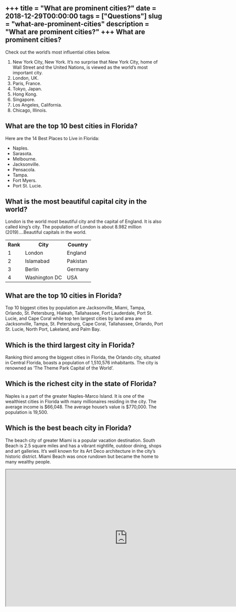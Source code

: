 +++
title = "What are prominent cities?"
date = 2018-12-29T00:00:00
tags = ["Questions"]
slug = "what-are-prominent-cities"
description = "What are prominent cities?"
+++
What are prominent cities?
--------------------------

Check out the world’s most influential cities below.

1. New York City, New York. It’s no surprise that New York City, home of Wall Street and the United Nations, is viewed as the world’s most important city.
2. London, UK.
3. Paris, France.
4. Tokyo, Japan.
5. Hong Kong.
6. Singapore.
7. Los Angeles, California.
8. Chicago, Illinois.

What are the top 10 best cities in Florida?
-------------------------------------------

Here are the 14 Best Places to Live in Florida:

- Naples.
- Sarasota.
- Melbourne.
- Jacksonville.
- Pensacola.
- Tampa.
- Fort Myers.
- Port St. Lucie.

What is the most beautiful capital city in the world?
-----------------------------------------------------

London is the world most beautiful city and the capital of England. It is also called king’s city. The population of London is about 8.982 million (2019)….Beautiful capitals in the world.

<table><tr><th>Rank</th><th>City</th><th>Country</th></tr><tr><td>1</td><td>London</td><td>England</td></tr><tr><td>2</td><td>Islamabad</td><td>Pakistan</td></tr><tr><td>3</td><td>Berlin</td><td>Germany</td></tr><tr><td>4</td><td>Washington DC</td><td>USA</td></tr></table>

What are the top 10 cities in Florida?
--------------------------------------

Top 10 biggest cities by population are Jacksonville, Miami, Tampa, Orlando, St. Petersburg, Hialeah, Tallahassee, Fort Lauderdale, Port St. Lucie, and Cape Coral while top ten largest cities by land area are Jacksonville, Tampa, St. Petersburg, Cape Coral, Tallahassee, Orlando, Port St. Lucie, North Port, Lakeland, and Palm Bay.

Which is the third largest city in Florida?
-------------------------------------------

Ranking third among the biggest cities in Florida, the Orlando city, situated in Central Florida, boasts a population of 1,510,576 inhabitants. The city is renowned as ‘The Theme Park Capital of the World’.

Which is the richest city in the state of Florida?
--------------------------------------------------

Naples is a part of the greater Naples-Marco Island. It is one of the wealthiest cities in Florida with many millionaires residing in the city. The average income is $66,048. The average house’s value is $770,000. The population is 19,500.

Which is the best beach city in Florida?
----------------------------------------

The beach city of greater Miami is a popular vacation destination. South Beach is 2.5 square miles and has a vibrant nightlife, outdoor dining, shops and art galleries. It’s well known for its Art Deco architecture in the city’s historic district. Miami Beach was once rundown but became the home to many wealthy people.

<iframe allow="accelerometer; autoplay; clipboard-write; encrypted-media; gyroscope; picture-in-picture" allowfullscreen="" class="__youtube_prefs__  epyt-is-override  no-lazyload" data-no-lazy="1" data-origheight="433" data-origwidth="770" data-skipgform_ajax_framebjll="" height="433" id="_ytid_12759" loading="lazy" src="https://www.youtube.com/embed/mn0FJSOA4zM?enablejsapi=1&autoplay=0&cc_load_policy=0&cc_lang_pref=&iv_load_policy=1&loop=0&modestbranding=0&rel=1&fs=1&playsinline=0&autohide=2&theme=dark&color=red&controls=1&" title="YouTube player" width="770"></iframe>